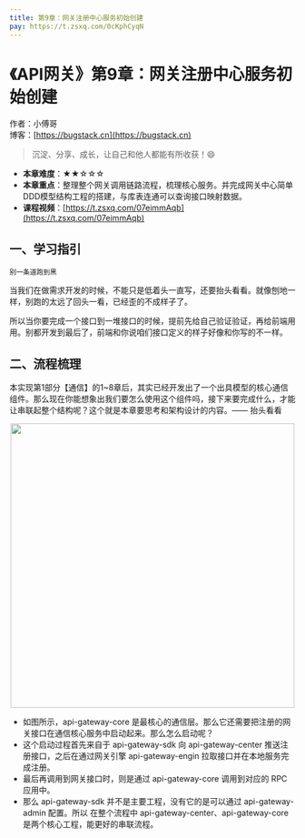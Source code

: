 ```yaml
---
title: 第9章：网关注册中心服务初始创建
pay: https://t.zsxq.com/0cKphCyqN
---
```


# 《API网关》第9章：网关注册中心服务初始创建

作者：小傅哥
<br/>博客：[https://bugstack.cn](https://bugstack.cn)

>沉淀、分享、成长，让自己和他人都能有所收获！😄

- **本章难度**：★★☆☆☆
- **本章重点**：整理整个网关调用链路流程，梳理核心服务。并完成网关中心简单DDD模型结构工程的搭建，与库表连通可以查询接口映射数据。
- **课程视频**：[https://t.zsxq.com/07eimmAqb](https://t.zsxq.com/07eimmAqb)

## 一、学习指引

`别一条道跑到黑`

当我们在做需求开发的时候，不能只是低着头一直写，还要抬头看看。就像刨地一样，别跑的太远了回头一看，已经歪的不成样子了。

所以当你要完成一个接口到一堆接口的时候，提前先给自己验证验证，再给前端用用。别都开发到最后了，前端和你说咱们接口定义的样子好像和你写的不一样。

## 二、流程梳理

本实现第1部分【通信】的1~8章后，其实已经开发出了一个出具模型的核心通信组件。那么现在你能想象出我们要怎么使用这个组件吗，接下来要完成什么，才能让串联起整个结构呢？这个就是本章要思考和架构设计的内容。—— 抬头看看

<div align="center">
    <img src="https://bugstack.cn/images/article/assembly/api-gateway/api-gateway-9-01.png?raw=true" width="500px">
</div>

- 如图所示，api-gateway-core 是最核心的通信层。那么它还需要把注册的网关接口在通信核心服务中启动起来。那么怎么启动呢？
- 这个启动过程首先来自于 api-gateway-sdk 向 api-gateway-center 推送注册接口，之后在通过网关引擎 api-gateway-engin 拉取接口并在本地服务完成注册。
- 最后再调用到网关接口时，则是通过 api-gateway-core 调用到对应的 RPC 应用中。
- 那么 api-gateway-sdk 并不是主要工程，没有它的是可以通过 api-gateway-admin 配置。所以 在整个流程中 api-gateway-center、api-gateway-core 是两个核心工程，能更好的串联流程。